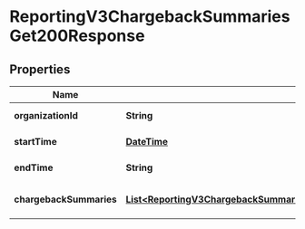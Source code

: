 
# ReportingV3ChargebackSummariesGet200Response

## Properties
Name | Type | Description | Notes
------------ | ------------- | ------------- | -------------
**organizationId** | **String** | Organization Id |  [optional]
**startTime** | [**DateTime**](DateTime.md) | Report Start Date |  [optional]
**endTime** | **String** | Report Start Date |  [optional]
**chargebackSummaries** | [**List&lt;ReportingV3ChargebackSummariesGet200ResponseChargebackSummaries&gt;**](ReportingV3ChargebackSummariesGet200ResponseChargebackSummaries.md) | List of Summary values |  [optional]



